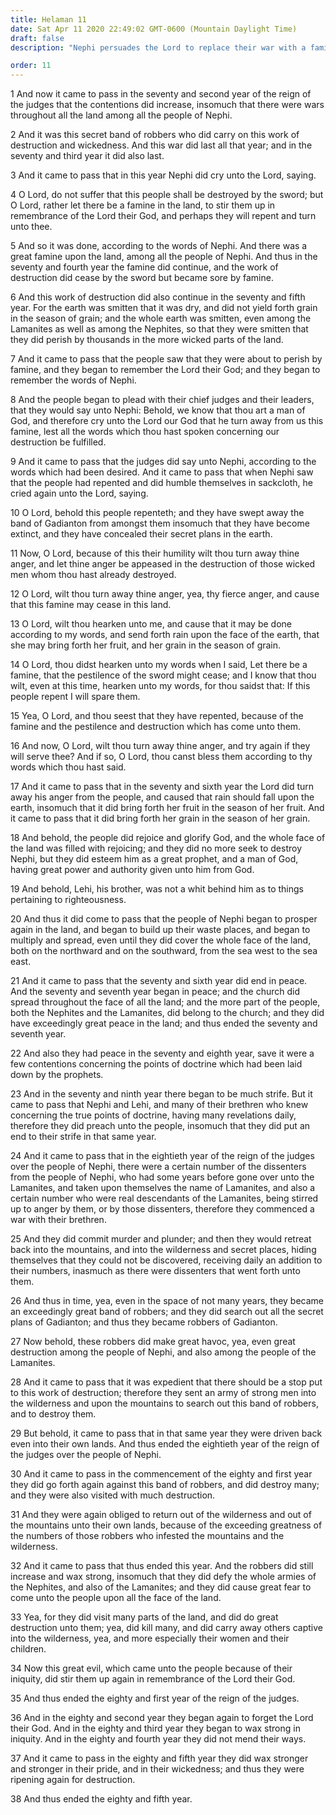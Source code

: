 ```yaml
---
title: Helaman 11
date: Sat Apr 11 2020 22:49:02 GMT-0600 (Mountain Daylight Time)
draft: false
description: "Nephi persuades the Lord to replace their war with a famine—Many people perish—They repent, and Nephi importunes the Lord for rain—Nephi and Lehi receive many revelations—The Gadianton robbers entrench themselves in the land. About 20–6 B.C."

order: 11
---
```

    
1 And now it came to pass in the seventy and second year of the reign of the judges that the contentions did increase, insomuch that there were wars throughout all the land among all the people of Nephi.

2 And it was this secret band of robbers who did carry on this work of destruction and wickedness. And this war did last all that year; and in the seventy and third year it did also last.

3 And it came to pass that in this year Nephi did cry unto the Lord, saying.

4 O Lord, do not suffer that this people shall be destroyed by the sword; but O Lord, rather let there be a famine in the land, to stir them up in remembrance of the Lord their God, and perhaps they will repent and turn unto thee.

5 And so it was done, according to the words of Nephi. And there was a great famine upon the land, among all the people of Nephi. And thus in the seventy and fourth year the famine did continue, and the work of destruction did cease by the sword but became sore by famine.

6 And this work of destruction did also continue in the seventy and fifth year. For the earth was smitten that it was dry, and did not yield forth grain in the season of grain; and the whole earth was smitten, even among the Lamanites as well as among the Nephites, so that they were smitten that they did perish by thousands in the more wicked parts of the land.

7 And it came to pass that the people saw that they were about to perish by famine, and they began to remember the Lord their God; and they began to remember the words of Nephi.

8 And the people began to plead with their chief judges and their leaders, that they would say unto Nephi: Behold, we know that thou art a man of God, and therefore cry unto the Lord our God that he turn away from us this famine, lest all the words which thou hast spoken concerning our destruction be fulfilled.

9 And it came to pass that the judges did say unto Nephi, according to the words which had been desired. And it came to pass that when Nephi saw that the people had repented and did humble themselves in sackcloth, he cried again unto the Lord, saying.

10 O Lord, behold this people repenteth; and they have swept away the band of Gadianton from amongst them insomuch that they have become extinct, and they have concealed their secret plans in the earth.

11 Now, O Lord, because of this their humility wilt thou turn away thine anger, and let thine anger be appeased in the destruction of those wicked men whom thou hast already destroyed.

12 O Lord, wilt thou turn away thine anger, yea, thy fierce anger, and cause that this famine may cease in this land.

13 O Lord, wilt thou hearken unto me, and cause that it may be done according to my words, and send forth rain upon the face of the earth, that she may bring forth her fruit, and her grain in the season of grain.

14 O Lord, thou didst hearken unto my words when I said, Let there be a famine, that the pestilence of the sword might cease; and I know that thou wilt, even at this time, hearken unto my words, for thou saidst that: If this people repent I will spare them.

15 Yea, O Lord, and thou seest that they have repented, because of the famine and the pestilence and destruction which has come unto them.

16 And now, O Lord, wilt thou turn away thine anger, and try again if they will serve thee? And if so, O Lord, thou canst bless them according to thy words which thou hast said.

17 And it came to pass that in the seventy and sixth year the Lord did turn away his anger from the people, and caused that rain should fall upon the earth, insomuch that it did bring forth her fruit in the season of her fruit. And it came to pass that it did bring forth her grain in the season of her grain.

18 And behold, the people did rejoice and glorify God, and the whole face of the land was filled with rejoicing; and they did no more seek to destroy Nephi, but they did esteem him as a great prophet, and a man of God, having great power and authority given unto him from God.

19 And behold, Lehi, his brother, was not a whit behind him as to things pertaining to righteousness.

20 And thus it did come to pass that the people of Nephi began to prosper again in the land, and began to build up their waste places, and began to multiply and spread, even until they did cover the whole face of the land, both on the northward and on the southward, from the sea west to the sea east.

21 And it came to pass that the seventy and sixth year did end in peace. And the seventy and seventh year began in peace; and the church did spread throughout the face of all the land; and the more part of the people, both the Nephites and the Lamanites, did belong to the church; and they did have exceedingly great peace in the land; and thus ended the seventy and seventh year.

22 And also they had peace in the seventy and eighth year, save it were a few contentions concerning the points of doctrine which had been laid down by the prophets.

23 And in the seventy and ninth year there began to be much strife. But it came to pass that Nephi and Lehi, and many of their brethren who knew concerning the true points of doctrine, having many revelations daily, therefore they did preach unto the people, insomuch that they did put an end to their strife in that same year.

24 And it came to pass that in the eightieth year of the reign of the judges over the people of Nephi, there were a certain number of the dissenters from the people of Nephi, who had some years before gone over unto the Lamanites, and taken upon themselves the name of Lamanites, and also a certain number who were real descendants of the Lamanites, being stirred up to anger by them, or by those dissenters, therefore they commenced a war with their brethren.

25 And they did commit murder and plunder; and then they would retreat back into the mountains, and into the wilderness and secret places, hiding themselves that they could not be discovered, receiving daily an addition to their numbers, inasmuch as there were dissenters that went forth unto them.

26 And thus in time, yea, even in the space of not many years, they became an exceedingly great band of robbers; and they did search out all the secret plans of Gadianton; and thus they became robbers of Gadianton.

27 Now behold, these robbers did make great havoc, yea, even great destruction among the people of Nephi, and also among the people of the Lamanites.

28 And it came to pass that it was expedient that there should be a stop put to this work of destruction; therefore they sent an army of strong men into the wilderness and upon the mountains to search out this band of robbers, and to destroy them.

29 But behold, it came to pass that in that same year they were driven back even into their own lands. And thus ended the eightieth year of the reign of the judges over the people of Nephi.

30 And it came to pass in the commencement of the eighty and first year they did go forth again against this band of robbers, and did destroy many; and they were also visited with much destruction.

31 And they were again obliged to return out of the wilderness and out of the mountains unto their own lands, because of the exceeding greatness of the numbers of those robbers who infested the mountains and the wilderness.

32 And it came to pass that thus ended this year. And the robbers did still increase and wax strong, insomuch that they did defy the whole armies of the Nephites, and also of the Lamanites; and they did cause great fear to come unto the people upon all the face of the land.

33 Yea, for they did visit many parts of the land, and did do great destruction unto them; yea, did kill many, and did carry away others captive into the wilderness, yea, and more especially their women and their children.

34 Now this great evil, which came unto the people because of their iniquity, did stir them up again in remembrance of the Lord their God.

35 And thus ended the eighty and first year of the reign of the judges.

36 And in the eighty and second year they began again to forget the Lord their God. And in the eighty and third year they began to wax strong in iniquity. And in the eighty and fourth year they did not mend their ways.

37 And it came to pass in the eighty and fifth year they did wax stronger and stronger in their pride, and in their wickedness; and thus they were ripening again for destruction.

38 And thus ended the eighty and fifth year.
